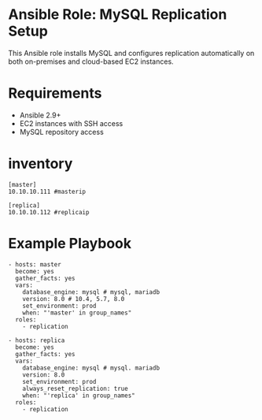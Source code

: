 # Ansible Role: MySQL Replication Setup

This Ansible role installs MySQL and configures replication automatically on both on-premises and cloud-based EC2 instances.

# Requirements

- Ansible 2.9+
- EC2 instances with SSH access
- MySQL repository access

# inventory

~~~
[master]
10.10.10.111 #masterip

[replica]
10.10.10.112 #replicaip
~~~

# Example Playbook

~~~
- hosts: master
  become: yes
  gather_facts: yes
  vars:
    database_engine: mysql # mysql, mariadb
    version: 8.0 # 10.4, 5.7, 8.0
    set_environment: prod
    when: "'master' in group_names"
  roles:
    - replication

- hosts: replica
  become: yes
  gather_facts: yes
  vars:
    database_engine: mysql # mysql. mariadb
    version: 8.0
    set_environment: prod
    always_reset_replication: true
    when: "'replica' in group_names"
  roles:
    - replication
~~~
